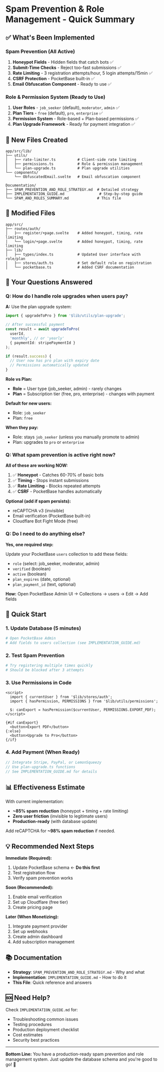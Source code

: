 # Spam Prevention & Role Management - Quick Summary

## ✅ What's Been Implemented

### Spam Prevention (All Active)
1. **Honeypot Fields** - Hidden fields that catch bots ✅
2. **Submit-Time Checks** - Reject too-fast submissions ✅
3. **Rate Limiting** - 3 registration attempts/hour, 5 login attempts/15min ✅
4. **CSRF Protection** - PocketBase built-in ✅
5. **Email Obfuscation Component** - Ready to use ✅

### Role & Permission System (Ready to Use)
1. **User Roles** - `job_seeker` (default), `moderator`, `admin` ✅
2. **Plan Tiers** - `free` (default), `pro`, `enterprise` ✅
3. **Permission System** - Role-based + Plan-based permissions ✅
4. **Plan Upgrade Framework** - Ready for payment integration ✅

## 📁 New Files Created

```
app/src/lib/
├── utils/
│   ├── rate-limiter.ts          # Client-side rate limiting
│   ├── permissions.ts           # Role & permission management
│   └── plan-upgrade.ts          # Plan upgrade utilities
└── components/
    └── ObfuscatedEmail.svelte   # Email obfuscation component

Documentation/
├── SPAM_PREVENTION_AND_ROLE_STRATEGY.md  # Detailed strategy
├── IMPLEMENTATION_GUIDE.md                # Step-by-step guide
└── SPAM_AND_ROLES_SUMMARY.md             # This file
```

## 🔧 Modified Files

```
app/src/
├── routes/auth/
│   ├── register/+page.svelte    # Added honeypot, timing, rate limiting
│   └── login/+page.svelte       # Added honeypot, timing, rate limiting
├── lib/
│   ├── types/index.ts           # Updated User interface with role/plan
│   ├── stores/auth.ts           # Set default role on registration
│   └── pocketbase.ts            # Added CSRF documentation
```

## 🎯 Your Questions Answered

### Q: How do I handle role upgrades when users pay?

**A:** Use the plan upgrade system:

```typescript
import { upgradeToPro } from '$lib/utils/plan-upgrade';

// After successful payment
const result = await upgradeToPro(
  userId, 
  'monthly', // or 'yearly'
  { paymentId: stripePaymentId }
);

if (result.success) {
  // User now has pro plan with expiry date
  // Permissions automatically updated
}
```

**Role vs Plan:**
- **Role** = User type (job_seeker, admin) - rarely changes
- **Plan** = Subscription tier (free, pro, enterprise) - changes with payment

**Default for new users:**
- Role: `job_seeker`
- Plan: `free`

**When they pay:**
- Role: stays `job_seeker` (unless you manually promote to admin)
- Plan: upgrades to `pro` or `enterprise`

### Q: What spam prevention is active right now?

**All of these are working NOW:**

1. ✅ **Honeypot** - Catches 60-70% of basic bots
2. ✅ **Timing** - Stops instant submissions
3. ✅ **Rate Limiting** - Blocks repeated attempts
4. ✅ **CSRF** - PocketBase handles automatically

**Optional (add if spam persists):**
- reCAPTCHA v3 (invisible)
- Email verification (PocketBase built-in)
- Cloudflare Bot Fight Mode (free)

### Q: Do I need to do anything else?

**Yes, one required step:**

Update your PocketBase `users` collection to add these fields:
- `role` (select: job_seeker, moderator, admin)
- `verified` (boolean)
- `active` (boolean)
- `plan_expires` (date, optional)
- `plan_payment_id` (text, optional)

**How:** Open PocketBase Admin UI → Collections → users → Edit → Add fields

## 🚀 Quick Start

### 1. Update Database (5 minutes)
```bash
# Open PocketBase Admin
# Add fields to users collection (see IMPLEMENTATION_GUIDE.md)
```

### 2. Test Spam Prevention
```bash
# Try registering multiple times quickly
# Should be blocked after 3 attempts
```

### 3. Use Permissions in Code
```svelte
<script>
  import { currentUser } from '$lib/stores/auth';
  import { hasPermission, PERMISSIONS } from '$lib/utils/permissions';
  
  $: canExport = hasPermission($currentUser, PERMISSIONS.EXPORT_PDF);
</script>

{#if canExport}
  <button>Export PDF</button>
{:else}
  <button>Upgrade to Pro</button>
{/if}
```

### 4. Add Payment (When Ready)
```typescript
// Integrate Stripe, PayPal, or LemonSqueezy
// Use plan-upgrade.ts functions
// See IMPLEMENTATION_GUIDE.md for details
```

## 📊 Effectiveness Estimate

With current implementation:
- **~85% spam reduction** (honeypot + timing + rate limiting)
- **Zero user friction** (invisible to legitimate users)
- **Production-ready** (with database update)

Add reCAPTCHA for **~98% spam reduction** if needed.

## 💡 Recommended Next Steps

**Immediate (Required):**
1. Update PocketBase schema ← **Do this first**
2. Test registration flow
3. Verify spam prevention works

**Soon (Recommended):**
1. Enable email verification
2. Set up Cloudflare (free tier)
3. Create pricing page

**Later (When Monetizing):**
1. Integrate payment provider
2. Set up webhooks
3. Create admin dashboard
4. Add subscription management

## 📚 Documentation

- **Strategy**: `SPAM_PREVENTION_AND_ROLE_STRATEGY.md` - Why and what
- **Implementation**: `IMPLEMENTATION_GUIDE.md` - How to do it
- **This File**: Quick reference and answers

## 🆘 Need Help?

Check `IMPLEMENTATION_GUIDE.md` for:
- Troubleshooting common issues
- Testing procedures
- Production deployment checklist
- Cost estimates
- Security best practices

---

**Bottom Line:** You have a production-ready spam prevention and role management system. Just update the database schema and you're good to go! 🎉
